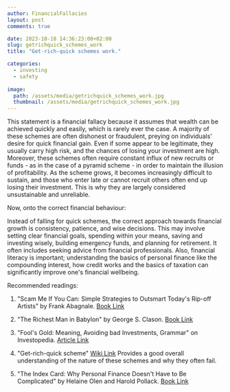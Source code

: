 ```yaml
---
author: FinancialFallacies
layout: post
comments: true

date: 2023-10-18 14:36:23:00+02:00  
slug: getrichquick_schemes_work
title: "Get-rich-quick schemes work."

categories:
  - investing
  - safety
  
image:
  path: /assets/media/getrichquick_schemes_work.jpg
  thumbnail: /assets/media/getrichquick_schemes_work.jpg
---
```


This statement is a financial fallacy because it assumes that wealth can be achieved quickly and easily, which is rarely ever the case. A majority of these schemes are often dishonest or fraudulent, preying on individuals' desire for quick financial gain. Even if some appear to be legitimate, they usually carry high risk, and the chances of losing your investment are high. Moreover, these schemes often require constant influx of new recruits or funds - as in the case of a pyramid scheme - in order to maintain the illusion of profitability. As the scheme grows, it becomes increasingly difficult to sustain, and those who enter late or cannot recruit others often end up losing their investment. This is why they are largely considered unsustainable and unreliable.

Now, onto the correct financial behaviour:

Instead of falling for quick schemes, the correct approach towards financial growth is consistency, patience, and wise decisions. This may involve setting clear financial goals, spending within your means, saving and investing wisely, building emergency funds, and planning for retirement. It often includes seeking advice from financial professionals. Also, financial literacy is important; understanding the basics of personal finance like the compounding interest, how credit works and the basics of taxation can significantly improve one's financial wellbeing.

Recommended readings:

1. "Scam Me If You Can: Simple Strategies to Outsmart Today's Rip-off Artists" by Frank Abagnale. [Book Link](https://www.amazon.com/Scam-Me-You-Can-Strategies/dp/0525538968)

2. "The Richest Man in Babylon" by George S. Clason. [Book Link](https://www.amazon.com/Richest-Man-Babylon-George-Clason/dp/1505339111)

3. "Fool's Gold: Meaning, Avoiding bad Investments, Grammar" on Investopedia. [Article Link](https://www.investopedia.com/terms/f/foolsgold.asp)

4. "Get-rich-quick scheme" [Wiki Link](https://en.wikipedia.org/wiki/Get-rich-quick_scheme)
Provides a good overall understanding of the nature of these schemes and why they often fail.

5. "The Index Card: Why Personal Finance Doesn't Have to Be Complicated" by Helaine Olen and Harold Pollack. [Book Link](https://www.amazon.com/Index-Card-Personal-Finance-Complicated/dp/1591847680)
